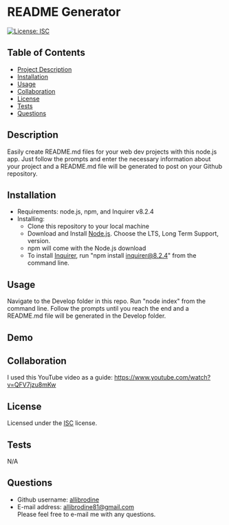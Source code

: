 
  # README Generator

  [![License: ISC](https://img.shields.io/badge/License-ISC-blue.svg)](https://opensource.org/licenses/ISC)

  ## Table of Contents
  * [Project Description](#description)
  * [Installation](#installation)
  * [Usage](#usage)
  * [Collaboration](#collaboration)
  * [License](#license)
  * [Tests](#tests)
  * [Questions](#questions)
  
  ## Description
  Easily create README.md files for your web dev projects with this node.js app. Just follow the prompts and enter the necessary information about your project and a README.md file will be generated to post on your Github repository.

  ## Installation
  * Requirements: node.js, npm, and Inquirer v8.2.4 
  * Installing:
    * Clone this repository to your local machine
    * Download and Install <a href = "https://coding-boot-camp.github.io/full-stack/nodejs/how-to-install-nodejs">Node.js</a>. Choose the LTS, Long Term Support, version.  
    * npm will come with the Node.js download
    * To install <a href="https://www.npmjs.com/package/inquirer/v/8.2.4">Inquirer</a>, run "npm install inquirer@8.2.4" from the command line.

  ## Usage
  Navigate to the Develop folder in this repo. Run "node index" from the command line. Follow the prompts until you reach the end and a README.md file will be generated in the Develop folder.

  ## Demo



  ## Collaboration
  I used this YouTube video as a guide: https://www.youtube.com/watch?v=QFV7jzu8mKw

  ## License
  Licensed under the <a href='https://opensource.org/licenses/ISC'>ISC</a> license.

  ## Tests
  N/A

  ## Questions
  * Github username: <a href='https://github.com/allibrodine'>allibrodine</a>
  * E-mail address: allibrodine81@gmail.com </br>
    Please feel free to e-mail me with any questions.
